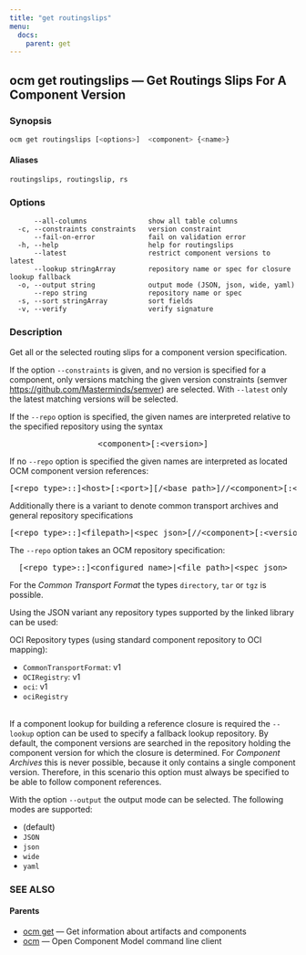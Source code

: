 ```yaml
---
title: "get routingslips"
menu:
  docs:
    parent: get
---
```

## ocm get routingslips &mdash; Get Routings Slips For A Component Version

### Synopsis

```bash
ocm get routingslips [<options>]  <component> {<name>}
```

#### Aliases

```text
routingslips, routingslip, rs
```

### Options

```text
      --all-columns               show all table columns
  -c, --constraints constraints   version constraint
      --fail-on-error             fail on validation error
  -h, --help                      help for routingslips
      --latest                    restrict component versions to latest
      --lookup stringArray        repository name or spec for closure lookup fallback
  -o, --output string             output mode (JSON, json, wide, yaml)
      --repo string               repository name or spec
  -s, --sort stringArray          sort fields
  -v, --verify                    verify signature
```

### Description

Get all or the selected routing slips for a component version specification.


If the option <code>--constraints</code> is given, and no version is specified
for a component, only versions matching the given version constraints
(semver https://github.com/Masterminds/semver) are selected.
With <code>--latest</code> only
the latest matching versions will be selected.


If the <code>--repo</code> option is specified, the given names are interpreted
relative to the specified repository using the syntax

<center>
    <pre>&lt;component>[:&lt;version>]</pre>
</center>

If no <code>--repo</code> option is specified the given names are interpreted
as located OCM component version references:

<center>
    <pre>[&lt;repo type>::]&lt;host>[:&lt;port>][/&lt;base path>]//&lt;component>[:&lt;version>]</pre>
</center>

Additionally there is a variant to denote common transport archives
and general repository specifications

<center>
    <pre>[&lt;repo type>::]&lt;filepath>|&lt;spec json>[//&lt;component>[:&lt;version>]]</pre>
</center>

The <code>--repo</code> option takes an OCM repository specification:

<center>
    <pre>[&lt;repo type>::]&lt;configured name>|&lt;file path>|&lt;spec json></pre>
</center>

For the *Common Transport Format* the types <code>directory</code>,
<code>tar</code> or <code>tgz</code> is possible.

Using the JSON variant any repository types supported by the
linked library can be used:

OCI Repository types (using standard component repository to OCI mapping):

  - <code>CommonTransportFormat</code>: v1
  - <code>OCIRegistry</code>: v1
  - <code>oci</code>: v1
  - <code>ociRegistry</code>


\
If a component lookup for building a reference closure is required
the <code>--lookup</code>  option can be used to specify a fallback
lookup repository. By default, the component versions are searched in
the repository holding the component version for which the closure is
determined. For *Component Archives* this is never possible, because
it only contains a single component version. Therefore, in this scenario
this option must always be specified to be able to follow component
references.

With the option <code>--output</code> the output mode can be selected.
The following modes are supported:
  - <code></code> (default)
  - <code>JSON</code>
  - <code>json</code>
  - <code>wide</code>
  - <code>yaml</code>

### SEE ALSO

#### Parents

* [ocm get](ocm_get.md)	 &mdash; Get information about artifacts and components
* [ocm](ocm.md)	 &mdash; Open Component Model command line client

